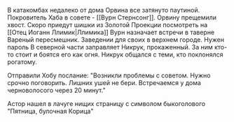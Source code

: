 
В катакомбах недалеко от дома Орвина все затянуто паутиной.
Покровитель Хаба в совете - [[Вурн Стернсонг]]. Орвину прещемили хвост.
Скоро приедут шишки из Золотой Проекции посмотреть на [[Отец Иоганн Ллимик|Ллимика]]
Вурн назначает встречи в таверне Вареный пересмешник. Заведении для своих в верхнем городе. Нужен пароль
В северной части заправляет Никрук, прокаженный. За ним кто-то стоит и боятся его как огня. Никрук общался с теми, кто поклонялся рогатому. 

Отправили Хобу послание: "Возникли проблемы с советом. Нужно срочно поговорить. Лишних ушей не бери. Встречаемся у дома черноволосого через 20 минут."

Астор нашел в лачуге нищих страницу с символом быкоголового "Пятница, булочная Корица"
